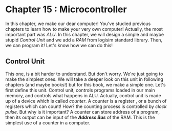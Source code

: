 # Chapter 15 : Microcontroller 
In this chapter, we make our dear computer! You've studied previous chapters to learn how to make your very own 
computer! Actually, the most important part was *ALU*. In this chapter, we will design a simple and maybe stupid 
*Control Unit* and we add a *RAM* from logisim standard library. Then, we can program it! Let's know how we can 
do this!

## Control Unit 
This one, is a bit harder to understand. But don't worry. We're just going to make the simplest ones. We will take 
a deeper look on this unit in following chapters (and maybe books!) but for this book, we make a simple one. Let's first
define this unit. Control unit, controls programs loaded in our main memory, and controls what happens in ALU. Actually, 
control unit is made up of a device which is called *counter*. A counter is a register , or a bunch of registers which 
can count! How? the counting process is controlled by *clock pulse*. But why is it important? A counter can store 
address of a program, then its output can be input of the ***Address Bus*** of the RAM. This is the simplest use of 
a counter in a computer. 